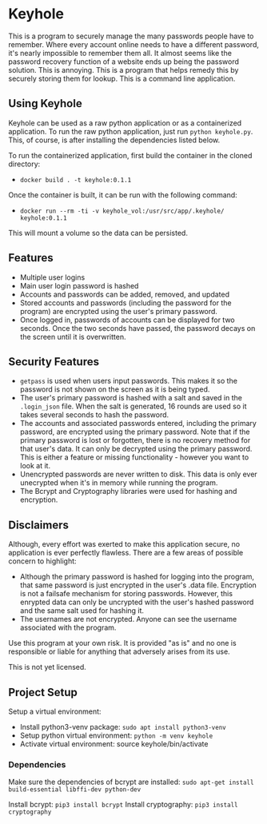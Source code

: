 # Keyhole

This is a program to securely manage the many passwords people have to
remember. Where every account online needs to have a different password,
it's nearly impossible to remember them all. It almost seems like the password
recovery function of a website ends up being the password solution. This is
annoying. This is a program that helps remedy this by securely storing them
for lookup. This is a command line application.

## Using Keyhole

Keyhole can be used as a raw python application or as a containerized 
application. To run the raw python application, just run `python keyhole.py`.
This, of course, is after installing the dependencies listed below.

To run the containerized application, first build the container in the cloned
directory:
* `docker build . -t keyhole:0.1.1`

Once the container is built, it can be run with the following command:
* `docker run --rm -ti -v keyhole_vol:/usr/src/app/.keyhole/ keyhole:0.1.1`

This will mount a volume so the data can be persisted.

## Features

* Multiple user logins
* Main user login password is hashed
* Accounts and passwords can be added, removed, and updated
* Stored accounts and passwords (including the password for the program)
are encrypted using the user's primary password.
* Once logged in, passwords of accounts can be displayed for two seconds. 
Once the two seconds have passed, the password decays on the screen until
it is overwritten.


## Security Features 

* `getpass` is used when users input passwords. This makes it so the password
is not shown on the screen as it is being typed.
* The user's primary password is hashed with a salt and saved in the 
`.login_json` file. When the salt is generated, 16 rounds are used so it takes
several seconds to hash the password.
* The accounts and associated passwords entered, including the primary password,
are encrypted using the primary password. Note that if the primary password is
lost or forgotten, there is no recovery method for that user's data. It can only
be decrypted using the primary password. This is either a feature or missing
functionality - however you want to look at it.
* Unencrypted passwords are never written to disk. This data is only ever 
unecrypted when it's in memory while running the program.
* The Bcrypt and Cryptography libraries were used for hashing and encryption.

## Disclaimers

Although, every effort was exerted to make this application secure, no
application is ever perfectly flawless. There are a few areas of possible
concern to highlight:

* Although the primary password is hashed for logging into the program,
that same password is just encrypted in the user's .data file. Encryption
is not a failsafe mechanism for storing passwords. However, this enrypted
data can only be uncrypted with the user's hashed password and the same
salt used for hashing it.
* The usernames are not encrypted. Anyone can see the username associated
with the program.

Use this program at your own risk. It is provided "as is" and no one 
is responsible or liable for anything that adversely arises from its use.

This is not yet licensed.

## Project Setup
Setup a virtual environment: 
* Install python3-venv package: `sudo apt install python3-venv`
* Setup python virtual environment: `python -m venv keyhole`
* Activate virtual environment: source keyhole/bin/activate

### Dependencies
Make sure the dependencies of bcrypt are installed: 
`sudo apt-get install build-essential libffi-dev python-dev`

Install bcrypt: `pip3 install bcrypt`
Install cryptography: `pip3 install cryptography`

